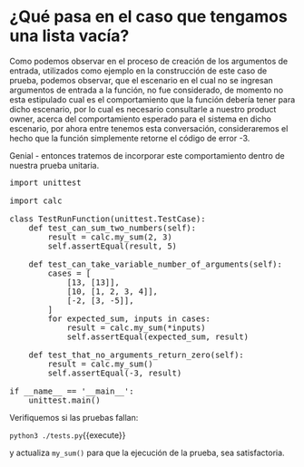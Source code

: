¿Qué pasa en el caso que tengamos una lista vacía?
========================

Como podemos observar en el proceso de creación de los argumentos de entrada, utilizados como ejemplo en la construcción de este caso de prueba, podemos observar, que el escenario en el cual no se ingresan argumentos de entrada a la función, no fue considerado, de momento no esta estipulado cual es el comportamiento que la función debería tener para dicho escenario, por lo cual es necesario consultarle a nuestro product owner, acerca del comportamiento esperado para el sistema en dicho escenario, por ahora entre tenemos esta conversación, consideraremos el hecho que la función simplemente retorne el código
de error -3.    

Genial -  entonces tratemos de incorporar este comportamiento dentro de nuestra prueba unitaria. 

<pre class="file" data-filename="tests.py" data-target="replace">
import unittest

import calc

class TestRunFunction(unittest.TestCase):
    def test_can_sum_two_numbers(self):
        result = calc.my_sum(2, 3)
        self.assertEqual(result, 5)

    def test_can_take_variable_number_of_arguments(self):
        cases = [
            [13, [13]],
            [10, [1, 2, 3, 4]],
            [-2, [3, -5]],
        ]
        for expected_sum, inputs in cases:
            result = calc.my_sum(*inputs)
            self.assertEqual(expected_sum, result)

    def test_that_no_arguments_return_zero(self):
        result = calc.my_sum()
        self.assertEqual(-3, result)

if __name__ == '__main__':
    unittest.main()
</pre>

Verifiquemos si las pruebas fallan:

`python3 ./tests.py`{{execute}}

y actualiza `my_sum()` para que la ejecución de la prueba, sea satisfactoria.
